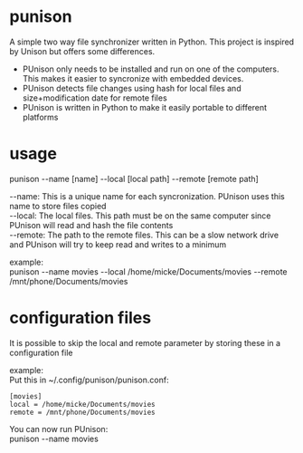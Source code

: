 punison
===================

A simple two way file synchronizer written in Python. This project is inspired by Unison but offers some differences.

- PUnison only needs to be installed and run on one of the computers. This makes it easier to syncronize with embedded devices.
- PUnison detects file changes using hash for local files and size+modification date for remote files
- PUnison is written in Python to make it easily portable to different platforms

usage
===================

punison --name [name] --local [local path] --remote [remote path]

--name: This is a unique name for each syncronization. PUnison uses this name to store files copied  
--local: The local files. This path must be on the same computer since PUnison will read and hash the file contents  
--remote: The path to the remote files. This can be a slow network drive and PUnison will try to keep read and writes to a minimum

example:  
punison --name movies --local /home/micke/Documents/movies --remote /mnt/phone/Documents/movies

configuration files
===================

It is possible to skip the local and remote parameter by storing these in a configuration file

example:  
Put this in ~/.config/punison/punison.conf:

```
[movies]
local = /home/micke/Documents/movies
remote = /mnt/phone/Documents/movies
```

You can now run PUnison:  
punison --name movies
